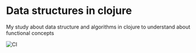 # Data structures in clojure

My study about data structure and algorithms in clojure to understand about functional concepts

![CI](https://github.com/xico-labs/data_structures_and_algorithms_clojure/workflows/CI/badge.svg?branch=master)

